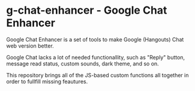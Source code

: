 # g-chat-enhancer - Google Chat Enhancer

Google Chat Enhancer is a set of tools to make Google (Hangouts) Chat web version better.

Google Chat lacks a lot of needed functionallity, such as "Reply" button, message read status, custom sounds, dark theme, and so on.

This repository brings all of the JS-based custom functions all together in order to fullfill missing feautures.
